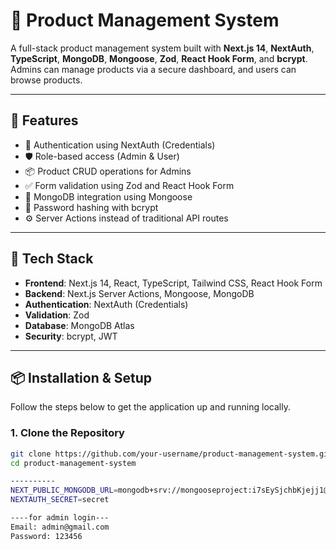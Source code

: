 # 🛒 Product Management System

A full-stack product management system built with **Next.js 14**, **NextAuth**, **TypeScript**, **MongoDB**, **Mongoose**, **Zod**, **React Hook Form**, and **bcrypt**. Admins can manage products via a secure dashboard, and users can browse products.

---

## 🚀 Features

- 🔐 Authentication using NextAuth (Credentials)
- 🛡 Role-based access (Admin & User)
- 📦 Product CRUD operations for Admins
- ✅ Form validation using Zod and React Hook Form
- 💾 MongoDB integration using Mongoose
- 🔐 Password hashing with bcrypt
- ⚙️ Server Actions instead of traditional API routes

---

## 🧪 Tech Stack

- **Frontend**: Next.js 14, React, TypeScript, Tailwind CSS, React Hook Form
- **Backend**: Next.js Server Actions, Mongoose, MongoDB
- **Authentication**: NextAuth (Credentials)
- **Validation**: Zod
- **Database**: MongoDB Atlas
- **Security**: bcrypt, JWT

---

## 📦 Installation & Setup

Follow the steps below to get the application up and running locally.

### 1. Clone the Repository

```bash
git clone https://github.com/your-username/product-management-system.git
cd product-management-system

----------
NEXT_PUBLIC_MONGODB_URL=mongodb+srv://mongooseproject:i7sEySjchbKjejj1@cluster0.fgemqio.mongodb.net/product-management-system
NEXTAUTH_SECRET=secret

----for admin login---
Email: admin@gmail.com
Password: 123456
